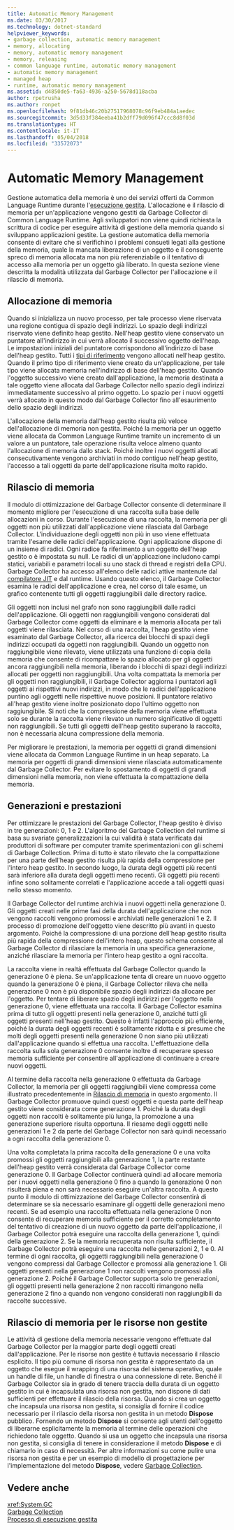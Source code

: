 ```yaml
---
title: Automatic Memory Management
ms.date: 03/30/2017
ms.technology: dotnet-standard
helpviewer_keywords:
- garbage collection, automatic memory management
- memory, allocating
- memory, automatic memory management
- memory, releasing
- common language runtime, automatic memory management
- automatic memory management
- managed heap
- runtime, automatic memory management
ms.assetid: d4850de5-fa63-4936-a250-5678d118acba
author: rpetrusha
ms.author: ronpet
ms.openlocfilehash: 9f81db46c20b27517968078c96f9eb484a1aedec
ms.sourcegitcommit: 3d5d33f384eeba41b2dff79d096f47ccc8d8f03d
ms.translationtype: HT
ms.contentlocale: it-IT
ms.lasthandoff: 05/04/2018
ms.locfileid: "33572073"
---
```

# <a name="automatic-memory-management"></a>Automatic Memory Management
Gestione automatica della memoria è uno dei servizi offerti da Common Language Runtime durante l'[esecuzione gestita](../../docs/standard/managed-execution-process.md). L'allocazione e il rilascio di memoria per un'applicazione vengono gestiti da Garbage Collector di Common Language Runtime. Agli sviluppatori non viene quindi richiesta la scrittura di codice per eseguire attività di gestione della memoria quando si sviluppano applicazioni gestite. La gestione automatica della memoria consente di evitare che si verifichino i problemi consueti legati alla gestione della memoria, quale la mancata liberazione di un oggetto e il conseguente spreco di memoria allocata ma non più referenziabile o il tentativo di accesso alla memoria per un oggetto già liberato. In questa sezione viene descritta la modalità utilizzata dal Garbage Collector per l'allocazione e il rilascio di memoria.  
  
## <a name="allocating-memory"></a>Allocazione di memoria  
 Quando si inizializza un nuovo processo, per tale processo viene riservata una regione contigua di spazio degli indirizzi. Lo spazio degli indirizzi riservato viene definito heap gestito. Nell'heap gestito viene conservato un puntatore all'indirizzo in cui verrà allocato il successivo oggetto dell'heap. Le impostazioni iniziali del puntatore corrispondono all'indirizzo di base dell'heap gestito. Tutti i [tipi di riferimento](../../docs/standard/base-types/common-type-system.md) vengono allocati nell'heap gestito. Quando il primo tipo di riferimento viene creato da un'applicazione, per tale tipo viene allocata memoria nell'indirizzo di base dell'heap gestito. Quando l'oggetto successivo viene creato dall'applicazione, la memoria destinata a tale oggetto viene allocata dal Garbage Collector nello spazio degli indirizzi immediatamente successivo al primo oggetto. Lo spazio per i nuovi oggetti verrà allocato in questo modo dal Garbage Collector fino all'esaurimento dello spazio degli indirizzi.  
  
 L'allocazione della memoria dall'heap gestito risulta più veloce dell'allocazione di memoria non gestita. Poiché la memoria per un oggetto viene allocata da Common Language Runtime tramite un incremento di un valore a un puntatore, tale operazione risulta veloce almeno quanto l'allocazione di memoria dallo stack. Poiché inoltre i nuovi oggetti allocati consecutivamente vengono archiviati in modo contiguo nell'heap gestito, l'accesso a tali oggetti da parte dell'applicazione risulta molto rapido.  
  
<a name="cpconautomaticmemorymanagementreleasingmemoryanchor1"></a>   
## <a name="releasing-memory"></a>Rilascio di memoria  
 Il modulo di ottimizzazione del Garbage Collector consente di determinare il momento migliore per l'esecuzione di una raccolta sulla base delle allocazioni in corso. Durante l'esecuzione di una raccolta, la memoria per gli oggetti non più utilizzati dall'applicazione viene rilasciata dal Garbage Collector. L'individuazione degli oggetti non più in uso viene effettuata tramite l'esame delle radici dell'applicazione. Ogni applicazione dispone di un insieme di radici. Ogni radice fa riferimento a un oggetto dell'heap gestito o è impostata su null. Le radici di un'applicazione includono campi statici, variabili e parametri locali su uno stack di thread e registri della CPU. Garbage Collector ha accesso all'elenco delle radici attive mantenute dal [compilatore JIT](../../docs/standard/managed-execution-process.md) e dal runtime. Usando questo elenco, il Garbage Collector esamina le radici dell'applicazione e crea, nel corso di tale esame, un grafico contenente tutti gli oggetti raggiungibili dalle directory radice.  
  
 Gli oggetti non inclusi nel grafo non sono raggiungibili dalle radici dell'applicazione. Gli oggetti non raggiungibili vengono considerati dal Garbage Collector come oggetti da eliminare e la memoria allocata per tali oggetti viene rilasciata. Nel corso di una raccolta, l'heap gestito viene esaminato dal Garbage Collector, alla ricerca dei blocchi di spazi degli indirizzi occupati da oggetti non raggiungibili. Quando un oggetto non raggiungibile viene rilevato, viene utilizzata una funzione di copia della memoria che consente di ricompattare lo spazio allocato per gli oggetti ancora raggiungibili nella memoria, liberando i blocchi di spazi degli indirizzi allocati per oggetti non raggiungibili. Una volta compattata la memoria per gli oggetti non raggiungibili, il Garbage Collector aggiorna i puntatori agli oggetti ai rispettivi nuovi indirizzi, in modo che le radici dell'applicazione puntino agli oggetti nelle rispettive nuove posizioni. Il puntatore relativo all'heap gestito viene inoltre posizionato dopo l'ultimo oggetto non raggiungibile. Si noti che la compressione della memoria viene effettuata solo se durante la raccolta viene rilevato un numero significativo di oggetti non raggiungibili. Se tutti gli oggetti dell'heap gestito superano la raccolta, non è necessaria alcuna compressione della memoria.  
  
 Per migliorare le prestazioni, la memoria per oggetti di grandi dimensioni viene allocata da Common Language Runtime in un heap separato. La memoria per oggetti di grandi dimensioni viene rilasciata automaticamente dal Garbage Collector. Per evitare lo spostamento di oggetti di grandi dimensioni nella memoria, non viene effettuata la compattazione della memoria.  
  
## <a name="generations-and-performance"></a>Generazioni e prestazioni  
 Per ottimizzare le prestazioni del Garbage Collector, l'heap gestito è diviso in tre generazioni: 0, 1 e 2. L'algoritmo del Garbage Collection del runtime si basa su svariate generalizzazioni la cui validità è stata verificata dai produttori di software per computer tramite sperimentazioni con gli schemi di Garbage Collection. Prima di tutto è stato rilevato che la compattazione per una parte dell'heap gestito risulta più rapida della compressione per l'intero heap gestito. In secondo luogo, la durata degli oggetti più recenti sarà inferiore alla durata degli oggetti meno recenti. Gli oggetti più recenti infine sono solitamente correlati e l'applicazione accede a tali oggetti quasi nello stesso momento.  
  
 Il Garbage Collector del runtime archivia i nuovi oggetti nella generazione 0. Gli oggetti creati nelle prime fasi della durata dell'applicazione che non vengono raccolti vengono promossi e archiviati nelle generazioni 1 e 2. Il processo di promozione dell'oggetto viene descritto più avanti in questo argomento. Poiché la compressione di una porzione dell'heap gestito risulta più rapida della compressione dell'intero heap, questo schema consente al Garbage Collector di rilasciare la memoria in una specifica generazione, anziché rilasciare la memoria per l'intero heap gestito a ogni raccolta.  
  
 La raccolta viene in realtà effettuata dal Garbage Collector quando la generazione 0 è piena. Se un'applicazione tenta di creare un nuovo oggetto quando la generazione 0 è piena, il Garbage Collector rileva che nella generazione 0 non è più disponibile spazio degli indirizzi da allocare per l'oggetto. Per tentare di liberare spazio degli indirizzi per l'oggetto nella generazione 0, viene effettuata una raccolta. Il Garbage Collector esamina prima di tutto gli oggetti presenti nella generazione 0, anziché tutti gli oggetti presenti nell'heap gestito. Questo è infatti l'approccio più efficiente, poiché la durata degli oggetti recenti è solitamente ridotta e si presume che molti degli oggetti presenti nella generazione 0 non siano più utilizzati dall'applicazione quando si effettua una raccolta. L'effettuazione della raccolta sulla sola generazione 0 consente inoltre di recuperare spesso memoria sufficiente per consentire all'applicazione di continuare a creare nuovi oggetti.  
  
 Al termine della raccolta nella generazione 0 effettuata da Garbage Collector, la memoria per gli oggetti raggiungibili viene compressa come illustrato precedentemente in [Rilascio di memoria](#cpconautomaticmemorymanagementreleasingmemoryanchor1) in questo argomento. Il Garbage Collector promuove quindi questi oggetti e questa parte dell'heap gestito viene considerata come generazione 1. Poiché la durata degli oggetti non raccolti è solitamente più lunga, la promozione a una generazione superiore risulta opportuna. Il riesame degli oggetti nelle generazioni 1 e 2 da parte del Garbage Collector non sarà quindi necessario a ogni raccolta della generazione 0.  
  
 Una volta completata la prima raccolta della generazione 0 e una volta promossi gli oggetti raggiungibili alla generazione 1, la parte restante dell'heap gestito verrà considerata dal Garbage Collector come generazione 0. Il Garbage Collector continuerà quindi ad allocare memoria per i nuovi oggetti nella generazione 0 fino a quando la generazione 0 non risulterà piena e non sarà necessario eseguire un'altra raccolta. A questo punto il modulo di ottimizzazione del Garbage Collector consentirà di determinare se sia necessario esaminare gli oggetti delle generazioni meno recenti. Se ad esempio una raccolta effettuata nella generazione 0 non consente di recuperare memoria sufficiente per il corretto completamento del tentativo di creazione di un nuovo oggetto da parte dell'applicazione, il Garbage Collector potrà eseguire una raccolta della generazione 1, quindi della generazione 2. Se la memoria recuperata non risulta sufficiente, il Garbage Collector potrà eseguire una raccolta nelle generazioni 2, 1 e 0. Al termine di ogni raccolta, gli oggetti raggiungibili nella generazione 0 vengono compressi dal Garbage Collector e promossi alla generazione 1. Gli oggetti presenti nella generazione 1 non raccolti vengono promossi alla generazione 2. Poiché il Garbage Collector supporta solo tre generazioni, gli oggetti presenti nella generazione 2 non raccolti rimangono nella generazione 2 fino a quando non vengono considerati non raggiungibili da raccolte successive.  
  
## <a name="releasing-memory-for-unmanaged-resources"></a>Rilascio di memoria per le risorse non gestite  
 Le attività di gestione della memoria necessarie vengono effettuate dal Garbage Collector per la maggior parte degli oggetti creati dall'applicazione. Per le risorse non gestite è tuttavia necessario il rilascio esplicito. Il tipo più comune di risorsa non gestita è rappresentato da un oggetto che esegue il wrapping di una risorsa del sistema operativo, quale un handle di file, un handle di finestra o una connessione di rete. Benché il Garbage Collector sia in grado di tenere traccia della durata di un oggetto gestito in cui è incapsulata una risorsa non gestita, non dispone di dati sufficienti per effettuare il rilascio della risorsa. Quando si crea un oggetto che incapsula una risorsa non gestita, si consiglia di fornire il codice necessario per il rilascio della risorsa non gestita in un metodo **Dispose** pubblico. Fornendo un metodo **Dispose** si consente agli utenti dell'oggetto di liberarne esplicitamente la memoria al termine delle operazioni che richiedono tale oggetto. Quando si usa un oggetto che incapsula una risorsa non gestita, si consiglia di tenere in considerazione il metodo **Dispose** e di chiamarlo in caso di necessità. Per altre informazioni su come pulire una risorsa non gestita e per un esempio di modello di progettazione per l'implementazione del metodo **Dispose**, vedere [Garbage Collection](../../docs/standard/garbage-collection/index.md).  
  
## <a name="see-also"></a>Vedere anche  
 <xref:System.GC>  
 [Garbage Collection](../../docs/standard/garbage-collection/index.md)  
 [Processo di esecuzione gestita](../../docs/standard/managed-execution-process.md)
